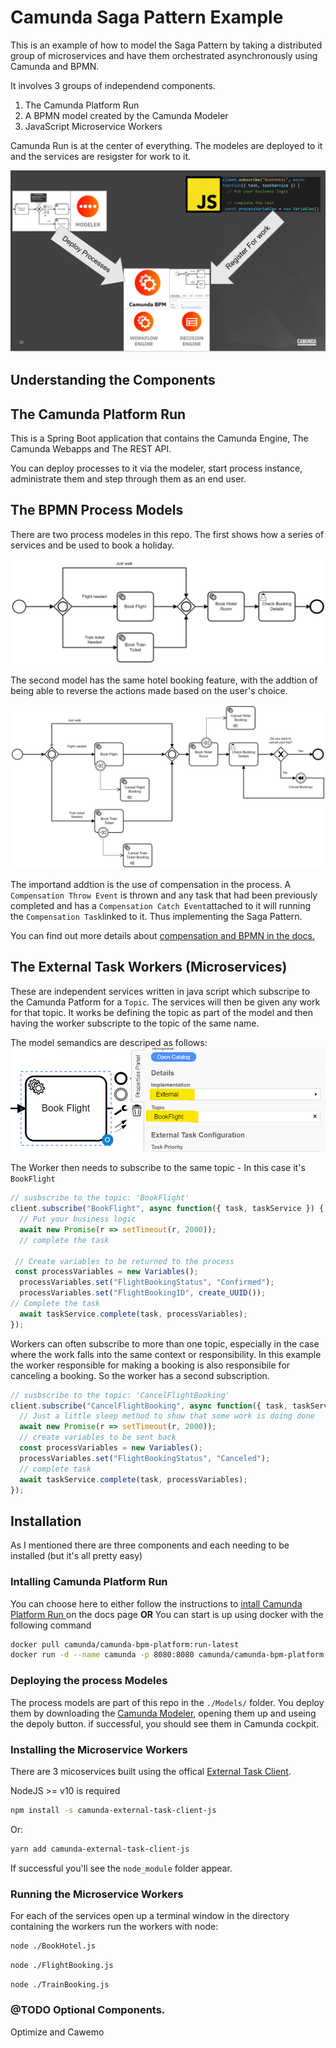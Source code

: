 # Camunda Saga Pattern Example

This is an example of how to model the Saga Pattern by taking a distributed group of microservices and have them orchestrated asynchronously using Camunda and BPMN. 

It involves 3 groups of independend components. 
1. The Camunda Platform Run
1. A BPMN model created by the Camunda Modeler
1. JavaScript Microservice Workers

Camunda Run is at the center of everything. The modeles are deployed to it and the services are resigster for work to it.

![Overview](./img/Overview.png)

## Understanding the Components

## The Camunda Platform Run
This is a Spring Boot application that contains the Camunda Engine, The Camunda Webapps and The REST API.

You can deploy processes to it via the modeler, start process instance, administrate them and step through them as an end user.

## The BPMN Process Models
There are two process modeles in this repo. The first shows how a series of services and be used to book a holiday.

![book a holiday ](./Models/BookHolidayV1.png)

The second model has the same hotel booking feature, with the addtion of being able to reverse the actions made based on the user's choice.

![Book a holiday saga](./Models/BookHolidaySagaPatternV2.png)

The importand addtion is the use of compensation in the process. A `Compensation Throw Event` is thrown and any task that had been previously completed and has a `Compensation Catch Event`attached to it will running the `Compensation Task`linked to it. Thus implementing the Saga Pattern.

You can find out more details about [compensation and BPMN in the docs.](https://docs.camunda.org/manual/7.14/reference/bpmn20/events/cancel-and-compensation-events/#compensation-events) 

## The External Task Workers (Microservices)
These are independent services written in java script which subscripe to the Camunda Patform for a `Topic`. The services will then be given any work for that topic. It works be defining the topic as part of the model and then having the worker subscripte to the topic of the same name. 

The model semandics are descriped as follows:
![External Service Task](./img/ExternalServiceTask.png)

The Worker then needs to subscribe to the same topic - In this case it's `BookFlight`
```JavaScript
// susbscribe to the topic: 'BookFlight'
client.subscribe("BookFlight", async function({ task, taskService }) { 
  // Put your business logic
  await new Promise(r => setTimeout(r, 2000));
  // complete the task

 // Create variables to be returned to the process
 const processVariables = new Variables();
  processVariables.set("FlightBookingStatus", "Confirmed");
  processVariables.set("FlightBookingID", create_UUID());
// Complete the task
  await taskService.complete(task, processVariables);
});
```

Workers can often subscribe to more than one topic, especially in the case where the work falls into the same context or responsibility. In this example the worker responsible for making a booking is also responsibile for canceling a booking. So the worker has a second subscription.

```JavaScript
// susbscribe to the topic: 'CancelFlightBooking'
client.subscribe("CancelFlightBooking", async function({ task, taskService }) {
  // Just a little sleep method to show that some work is doing done
  await new Promise(r => setTimeout(r, 2000));
  // create variables to be sent back
  const processVariables = new Variables();
  processVariables.set("FlightBookingStatus", "Canceled");
  // complete task
  await taskService.complete(task, processVariables);
});
```

## Installation
As I mentioned there are three components and each needing to be installed (but it's all pretty easy)

### Intalling Camunda Platform Run 

You can choose here to either follow the instructions to [intall Camunda Platform Run ](https://docs.camunda.org/manual/latest/installation/camunda-bpm-run/)  on the docs page **OR** You can start is up using docker
 with the following command
```sh
docker pull camunda/camunda-bpm-platform:run-latest
docker run -d --name camunda -p 8080:8080 camunda/camunda-bpm-platform:run-latest 
```
### Deploying the process Modeles
The process models are part of this repo in the ``./Models/`` folder. You deploy them by downloading the [Camunda Modeler](https://camunda.com/download/modeler/), opening them up and useing the depoly button. if successful, you should see them in Camunda cockpit.


### Installing the Microservice Workers
There are 3 micoservices built using the offical [External Task Client](https://github.com/camunda/camunda-external-task-client-js). 

NodeJS >= v10 is required

```sh
npm install -s camunda-external-task-client-js
```

Or:

```sh
yarn add camunda-external-task-client-js
```

If successful you'll see the ``node_module`` folder appear.

### Running the Microservice Workers
For each of the services open up a terminal window in the directory containing the workers run the workers with node:

```sh
node ./BookHotel.js
```
```sh
node ./FlightBooking.js
```
```sh
node ./TrainBooking.js
```

### @TODO Optional Components.
Optimize and Cawemo
